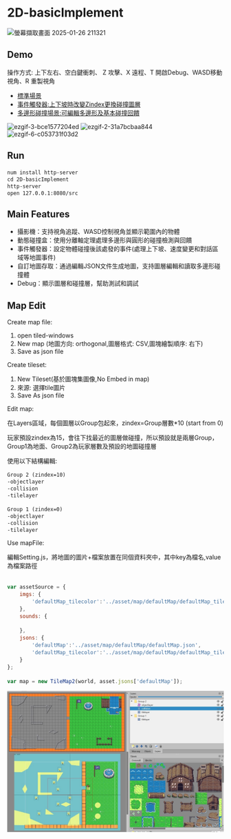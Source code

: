 # 2D-basicImplement

![螢幕擷取畫面 2025-01-26 211321](https://github.com/user-attachments/assets/33ff3765-2122-4d4a-9005-3c84fd04ae8e)

## Demo

操作方式: 上下左右、空白鍵衝刺、 Z 攻擊、X 遠程、T 開啟Debug、WASD移動視角、R 重製視角
- [標準場景](https://davidhsu666.com/downloads/GameEngineT/engineDemo/gameshow1/)
- [事件觸發器:上下坡時改變Zindex更換碰撞圖層](https://davidhsu666.com/downloads/GameEngineT/engineDemo/game2/)
- [多邊形碰撞場景:可編輯多邊形及基本碰撞回饋](https://davidhsu666.com/downloads/GameEngineT/engineDemo/gameshow2/)

![ezgif-3-bce1577204ed](https://github.com/user-attachments/assets/8afe7f27-6feb-4ef0-80f6-47ddc3fc88f9)
![ezgif-2-31a7bcbaa844](https://github.com/user-attachments/assets/8c086fd3-38d6-4f48-afca-e2fd86e5c40c)
![ezgif-6-c053731f03d2](https://github.com/user-attachments/assets/fa13f1d1-546a-4ea2-a597-1af0158eab1f)


## Run
```
num install http-server
cd 2D-basicImplement
http-server
open 127.0.0.1:8080/src
```

## Main Features

- 攝影機：支持視角追蹤、WASD控制視角並顯示範圍內的物體
- 動態碰撞盒：使用分離軸定理處理多邊形與圓形的碰撞檢測與回饋
- 事件觸發器：設定物體碰撞後該處發的事件(處理上下坡、速度變更和對話區域等地圖事件)
- 自訂地圖存取：通過編輯JSON文件生成地圖，支持圖層編輯和讀取多邊形碰撞體
- Debug：顯示圖層和碰撞層，幫助測試和調試

## Map Edit

Create map file:

1. open tiled-windows
2. New map (地圖方向: orthogonal,圖層格式: CSV,圖塊繪製順序: 右下)
3. Save as json file

Create tileset:

1. New Tileset(基於圖塊集圖像,No Embed in map)
2. 來源: 選擇tile圖片
3. Save As json file

Edit map:

在Layers區域，每個圖層以Group包起來，zindex=Group層數*10 (start from 0)

玩家預設zindex為15，會往下找最近的圖層做碰撞，所以預設就是兩層Group，Group1為地面、Group2為玩家層數及預設的地圖碰撞層

使用以下結構編輯:
```
Group 2 (zindex=10)
-objectlayer
-collision
-tilelayer

Group 1 (zindex=0)
-objectlayer
-collision
-tilelayer
```

Use mapFile:

編輯Setting.js，將地圖的圖片+檔案放置在同個資料夾中，其中key為檔名,value為檔案路徑

```js

var assetSource = {
    imgs: {
        'defaultMap_tilecolor':'../asset/map/defaultMap/defaultMap_tilecolor.png'
    },
    sounds: {

    },
    jsons: {
        'defaultMap':'../asset/map/defaultMap/defaultMap.json',
        'defaultMap_tilecolor':'../asset/map/defaultMap/defaultMap_tilecolor.json'
    }
};

var map = new TileMap2(world, asset.jsons['defaultMap']);
```
![Alt text](image/mapEdit1.jpg)
